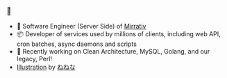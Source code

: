 ### 👋

- 🔧 Software Engineer (Server Side) of [Mirrativ](https://www.mirrativ.co.jp)
- 📦 Developer of services used by millions of clients, including web API, cron batches, async daemons and scripts
- 🚧 Recently working on Clean Architecture, MySQL, Golang, and our legacy, Perl!
- [Illustration](https://skeb.jp/@nenena217/works/1) by [ねねな](https://skeb.jp/@nenena217)
